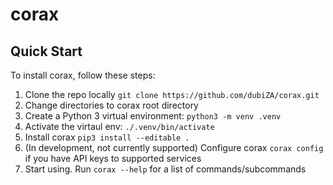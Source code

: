 # corax

## Quick Start
To install corax, follow these steps:
1. Clone the repo locally `git clone https://github.com/dubiZA/corax.git`
2. Change directories to corax root directory
3. Create a Python 3 virtual environment: `python3 -m venv .venv`
4. Activate the virtaul env: `./.venv/bin/activate`
5. Install corax `pip3 install --editable .`
6. (In development, not currently supported) Configure corax `corax config` if you have API keys to supported services 
7. Start using. Run `corax --help` for a list of commands/subcommands